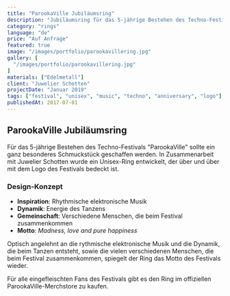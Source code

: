 ```yaml
---
title: "ParookaVille Jubiläumsring"
description: "Jubiläumsring für das 5-jährige Bestehen des Techno-Festivals 'ParookaVille' mit dem Logo des Festivals. Ein Unisex-Ring der Dynamik und Rhythmus verkörpert."
category: "rings"
language: "de"
price: "Auf Anfrage"
featured: true
image: "/images/portfolio/parookavillering.jpg"
gallery: [
  "/images/portfolio/parookavillering.jpg"
]
materials: ["Edelmetall"]
client: "Juwelier Schotten"
projectDate: "Januar 2019"
tags: ["festival", "unisex", "music", "techno", "anniversary", "logo"]
publishedAt: 2017-07-01
---
```


## ParookaVille Jubiläumsring

Für das 5-jährige Bestehen des Techno-Festivals "ParookaVille" sollte ein ganz besonderes Schmuckstück geschaffen werden. In Zusammenarbeit mit Juwelier Schotten wurde ein Unisex-Ring entwickelt, der über und über mit dem Logo des Festivals bedeckt ist.

### Design-Konzept

- **Inspiration**: Rhythmische elektronische Musik
- **Dynamik**: Energie des Tanzens
- **Gemeinschaft**: Verschiedene Menschen, die beim Festival zusammenkommen
- **Motto**: *Madness, love and pure happiness*

Optisch angelehnt an die rythmische elektronische Musik und die Dynamik, die beim Tanzen entsteht, sowie die vielen verschiedenen Menschen, die beim Festival zusammenkommen, spiegelt der Ring das Motto des Festivals wieder.

Für alle eingefleischten Fans des Festivals gibt es den Ring im offiziellen ParookaVille-Merchstore zu kaufen.
